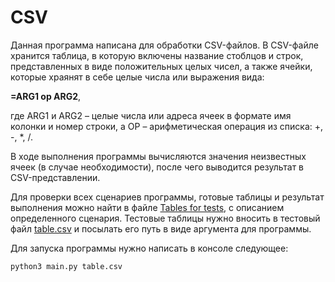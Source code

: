 # CSV
Данная программа написана для обработки CSV-файлов. В CSV-файле хранится таблица, в которую включены название стоблцов и строк, представленных в виде положительных целых чисел, а также ячейки, которые храянят в себе целые числа или выражения вида: <p><b>=ARG1 op ARG2</b>,<p> где ARG1 и ARG2 – целые числа или адреса ячеек в формате имя колонки и номер строки, а OP – арифметическая операция из списка: +, -, *, /.<p>В ходе выполнения программы вычисляются значения неизвестных ячеек (в случае необходимости), после чего выводится результат в CSV-представлении.<p>Для проверки всех сценариев программы, готовые таблицы и результат выполнения можно найти в файле [Tables for tests](https://github.com/Ramb001/CSV/blob/203908edcb762a357552fa62553a9b3318e1276c/Tables%20for%20tests), с описанием определенного сценария. Тестовые таблицы нужно вносить в тестовый файл [table.csv](https://github.com/Ramb001/CSV/blob/203908edcb762a357552fa62553a9b3318e1276c/table.csv) и посылать его путь в виде аргумента для программы. 

Для запуска программы нужно написать в консоле следующее:
```
python3 main.py table.csv
```

